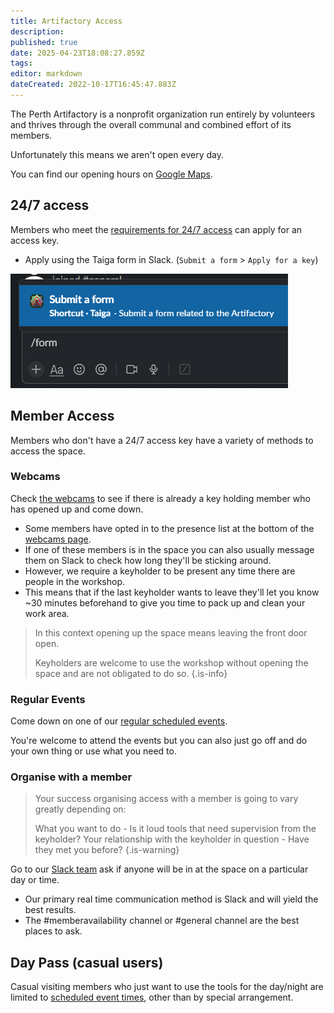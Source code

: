 ```yaml
---
title: Artifactory Access
description: 
published: true
date: 2025-04-23T18:08:27.859Z
tags: 
editor: markdown
dateCreated: 2022-10-17T16:45:47.883Z
---
```


The Perth Artifactory is a nonprofit organization run entirely by volunteers and thrives through the overall communal and combined effort of its members.

Unfortunately this means we aren't open every day.

You can find our opening hours on [Google Maps](https://g.page/theperthartifactory).

## 24/7 access

Members who meet the [requirements for 24/7 access](https://wiki.artifactory.org.au/docs/policies/bylaws#h-247-access) can apply for an access key.

* Apply using the Taiga form in Slack. (`Submit a form` > `Apply for a key`)

![taiga_form.png](/taiga_form.png)


## Member Access

Members who don't have a 24/7 access key have a variety of methods to access the space.

### Webcams

Check [the webcams](https://space.artifactory.org.au/) to see if there is already a key holding member who has opened up and come down.

* Some members have opted in to the presence list at the bottom of the [webcams page](https://space.artifactory.org.au/).
* If one of these members is in the space you can also usually message them on Slack to check how long they'll be sticking around.
* However, we require a keyholder to be present any time there are people in the workshop.
* This means that if the last keyholder wants to leave they'll let you know \~30 minutes beforehand to give you time to pack up and clean your work area.

> In this context opening up the space means leaving the front door open.
>
> Keyholders are welcome to use the workshop without opening the space and are not obligated to do so.
{.is-info}

### Regular Events

Come down on one of our [regular scheduled events](https://artifactory.org.au/events).

You're welcome to attend the events but you can also just go off and do your own thing or use what you need to.

### Organise with a member

> Your success organising access with a member is going to vary greatly depending on:
>
> What you want to do - Is it loud tools that need supervision from the keyholder?
> Your relationship with the keyholder in question - Have they met you before?
{.is-warning}

Go to our [Slack team](https://perart.io/slack) ask if anyone will be in at the space on a particular day or time.

* Our primary real time communication method is Slack and will yield the best results.
* The #memberavailability channel or #general channel are the best places to ask.

## Day Pass (casual users)

Casual visiting members who just want to use the tools for the day/night are limited to [scheduled event times](https://artifactory.org.au/events), other than by special arrangement.
